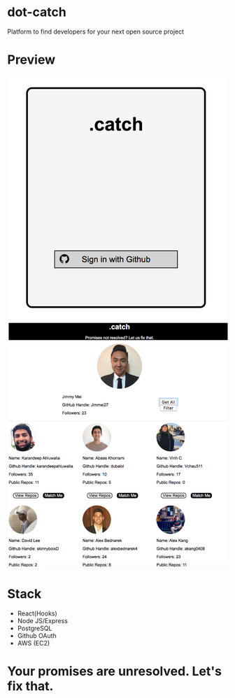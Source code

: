 # dot-catch

<p> Platform to find developers for your next open source project </p>

# Preview
<div align="center" display: flex; justify-content:space-around;>
  <img src="/assets/dotCatch Login.png"/>
  <img src="/assets/dotCatch User.png"/>
</div>

# Stack 
- React(Hooks)
-	Node JS/Express
-	PostgreSQL
-	Github OAuth
- AWS (EC2)

#
# Your promises are unresolved.  Let's fix that.
